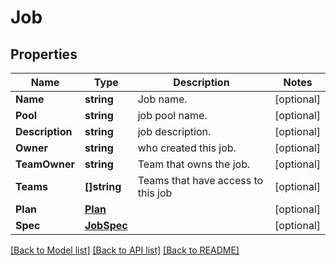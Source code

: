 # Job

## Properties
Name | Type | Description | Notes
------------ | ------------- | ------------- | -------------
**Name** | **string** | Job name. | [optional] 
**Pool** | **string** | job pool name. | [optional] 
**Description** | **string** | job description. | [optional] 
**Owner** | **string** | who created this job. | [optional] 
**TeamOwner** | **string** | Team that owns the job. | [optional] 
**Teams** | **[]string** | Teams that have access to this job | [optional] 
**Plan** | [**Plan**](Plan.md) |  | [optional] 
**Spec** | [**JobSpec**](Job_spec.md) |  | [optional] 

[[Back to Model list]](../README.md#documentation-for-models) [[Back to API list]](../README.md#documentation-for-api-endpoints) [[Back to README]](../README.md)



